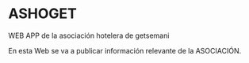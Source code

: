 # ASHOGET
WEB APP de la asociación hotelera de getsemani

En esta Web se va a publicar información relevante de la ASOCIACIÓN.
